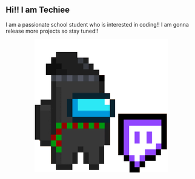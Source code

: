 ## Hi!! I am Techiee
I am a passionate school student who is interested in coding!!
I am gonna release more projects so stay tuned!!
<p align="center"> 
<img src="techie.gif">
</p>
